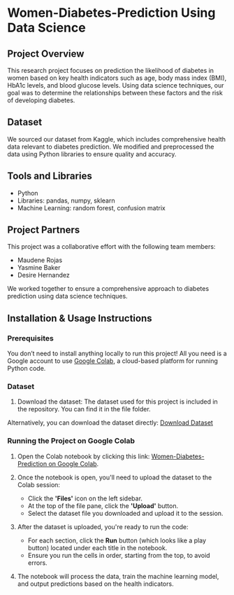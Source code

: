# Women-Diabetes-Prediction Using Data Science
## Project Overview
This research project focuses on prediction the likelihood of diabetes in women based on key health indicators such as age, body mass index (BMI), HbA1c levels, and blood glucose levels. Using data science techniques, our goal was to determine the relationships between these factors and the risk of developing diabetes.
## Dataset
We sourced our dataset from Kaggle, which includes comprehensive health data relevant to diabetes prediction. We modified and preprocessed the data using Python libraries to ensure quality and accuracy.
## Tools and Libraries
- Python
- Libraries: pandas, numpy, sklearn
- Machine Learning: random forest, confusion matrix
## Project Partners
This project was a collaborative effort with the following team members:
- Maudene Rojas
- Yasmine Baker
- Desire Hernandez

We worked together to ensure a comprehensive approach to diabetes prediction using data science techniques.
## Installation & Usage Instructions
### Prerequisites
You don’t need to install anything locally to run this project! All you need is a Google account to use [Google Colab](https://colab.research.google.com/), a cloud-based platform for running Python code.
### Dataset
1. Download the dataset:
The dataset used for this project is included in the repository. You can find it in the file folder.

Alternatively, you can download the dataset directly:
[Download Dataset](https://github.com/DesireHernandez/Women-Diabetes-Prediction/blob/main/diabetes_prediction_dataset.csv)

### Running the Project on Google Colab

1. Open the Colab notebook by clicking this link: [Women-Diabetes-Prediction on Google Colab](https://colab.research.google.com/drive/1zratgAur0y7IpBvVDdlz_Umsl2WSmRtl?usp=sharing).

2. Once the notebook is open, you'll need to upload the dataset to the Colab session:
   - Click the **'Files'** icon on the left sidebar.
   - At the top of the file pane, click the **'Upload'** button.
   - Select the dataset file you downloaded and upload it to the session.

3. After the dataset is uploaded, you're ready to run the code:
   - For each section, click the **Run** button (which looks like a play button) located under each title in the notebook.
   - Ensure you run the cells in order, starting from the top, to avoid errors.

4. The notebook will process the data, train the machine learning model, and output predictions based on the health indicators.
